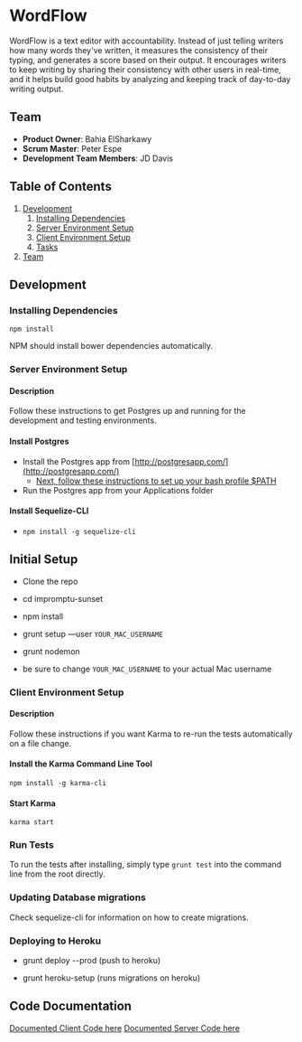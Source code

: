 # WordFlow

WordFlow is a text editor with accountability. Instead of just telling writers how many words they've written, it measures the consistency of their typing, and generates a score based on their output. It encourages writers to keep writing by sharing their consistency with other users in real-time, and it helps build good habits by analyzing and keeping track of day-to-day writing output.

## Team

  - __Product Owner__: Bahia ElSharkawy
  - __Scrum Master__: Peter Espe
  - __Development Team Members__: JD Davis

## Table of Contents

1. [Development](#development)
    1. [Installing Dependencies](#installing-dependencies)
    1. [Server Environment Setup](#server-environment-setup)
    1. [Client Environment Setup](#client-environment-setup)
    1. [Tasks](#tasks)
1. [Team](#team)



## Development

### Installing Dependencies

```
npm install
```

NPM should install bower dependencies automatically.


### Server Environment Setup

#### Description
Follow these instructions to get Postgres up and running for the development and testing environments.

#### Install Postgres
- Install the Postgres app from [http://postgresapp.com/](http://postgresapp.com/)
  - [Next, follow these instructions to set up your bash profile $PATH](http://postgresapp.com/documentation/cli-tools.html)
- Run the Postgres app from your Applications folder

#### Install Sequelize-CLI
- ```npm install -g sequelize-cli```

## Initial Setup

- Clone the repo
- cd impromptu-sunset
- npm install
- grunt setup —user ```YOUR_MAC_USERNAME```
- grunt nodemon


- be sure to change ```YOUR_MAC_USERNAME``` to your actual Mac username
 
### Client Environment Setup

#### Description
Follow these instructions if you want Karma to re-run the tests automatically on a file change.

#### Install the Karma Command Line Tool

```npm install -g karma-cli```

#### Start Karma

```karma start```

### Run Tests

To run the tests after installing, simply type ```grunt test``` into the command line from the root directly.

### Updating Database migrations

Check sequelize-cli for information on how to create migrations. 

### Deploying to Heroku

- grunt deploy --prod  (push to heroku)

- grunt heroku-setup  (runs migrations on heroku)

## Code Documentation

[Documented Client Code here](docs/client/index.html)
[Documented Server Code here](docs/server/index.html)

